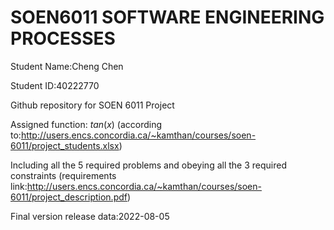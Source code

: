 # SOEN6011 SOFTWARE ENGINEERING PROCESSES
Student Name:Cheng Chen

Student ID:40222770

Github repository for SOEN 6011 Project

Assigned function: $tan(x)$
(according to:http://users.encs.concordia.ca/~kamthan/courses/soen-6011/project_students.xlsx)

Including all the 5 required problems and obeying all the 3 required constraints
(requirements link:http://users.encs.concordia.ca/~kamthan/courses/soen-6011/project_description.pdf)

Final version release data:2022-08-05

